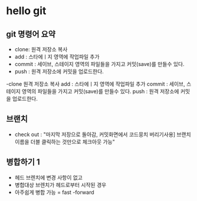 # hello git

## git 명령어 요약

- clone:  원격 저장소 복사
- add :  스타에ㅣ지 영역에 작업파일 추가
- commit : 세이브, 스테이지 영역의 파일들을 가지고 커밋(save)를 만들수 있다.
- push : 원격 저장소에 커밋을 업로드한다.


-clone  원격 저장소 복사
add :  스타에ㅣ지 영역에 작업파일 추가
commit : 세이브, 스테이지 영역의 파일들을 가지고 커밋(save)를 만들수 있다.
push : 원격 저장소에 커밋을 업로드한다.



## 브랜치 
- check out : "마지막 저장으로 돌아감,  커밋화면에서 코드뭉치 버리기사용] 브랜치 이름을 더블 클릭하는 것만으로 체크아웃 가능"

## 병합하기 1
- 헤드 브렌치에 변경 사항이 없고
- 병합대상 브렌치가 헤드로부터 시작된 경우 
- 아주쉽게 병합 가능 =  fast -forward